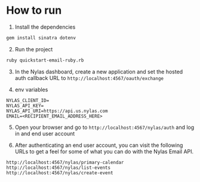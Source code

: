 # How to run

1. Install the dependencies

```bash
gem install sinatra dotenv
```

2. Run the project

```bash
ruby quickstart-email-ruby.rb
```

3. In the Nylas dashboard, create a new application and set the hosted auth callback URL to `http://localhost:4567/oauth/exchange`

4. env variables

```env
NYLAS_CLIENT_ID=
NYLAS_API_KEY=
NYLAS_API_URI=https://api.us.nylas.com
EMAIL=<RECIPIENT_EMAIL_ADDRESS_HERE>
```

5. Open your browser and go to `http://localhost:4567/nylas/auth` and log in and end user account

6. After authenticating an end user account, you can visit the following URLs to get a feel for some of what you can do with the Nylas Email API.

```text
http://localhost:4567/nylas/primary-calendar
http://localhost:4567/nylas/list-events
http://localhost:4567/nylas/create-event
```
